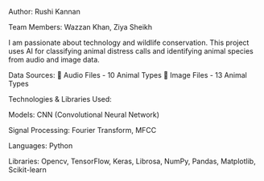 Author: Rushi Kannan

Team Members: Wazzan Khan, Ziya Sheikh

I am passionate about technology and wildlife conservation. This project uses AI for classifying animal distress calls and identifying animal species from audio and image data.

Data Sources:
🎵 Audio Files - 10 Animal Types
📸 Image Files - 13 Animal Types

Technologies & Libraries Used:

Models: CNN (Convolutional Neural Network)

Signal Processing: Fourier Transform, MFCC

Languages: Python

Libraries: Opencv, TensorFlow, Keras, Librosa, NumPy, Pandas, Matplotlib, Scikit-learn
